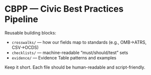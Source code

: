 <!-- status: stub; target: 150+ words -->
<!-- status: stub; target: 150+ words -->
# CBPP — Civic Best Practices Pipeline

Reusable building blocks:
- `crosswalks/` — how our fields map to standards (e.g., OMB→ATRS, CSV→OCDS)
- `checklists/` — machine-readable “must/should/test” sets
- `evidence/` — Evidence Table patterns and examples

Keep it short. Each file should be human-readable and script-friendly.


